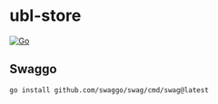 # ubl-store

[![Go](https://github.com/codingtroop/ubl-store/actions/workflows/go.yml/badge.svg)](https://github.com/codingtroop/ubl-store/actions/workflows/go.yml)

## Swaggo

```shell
go install github.com/swaggo/swag/cmd/swag@latest
```
